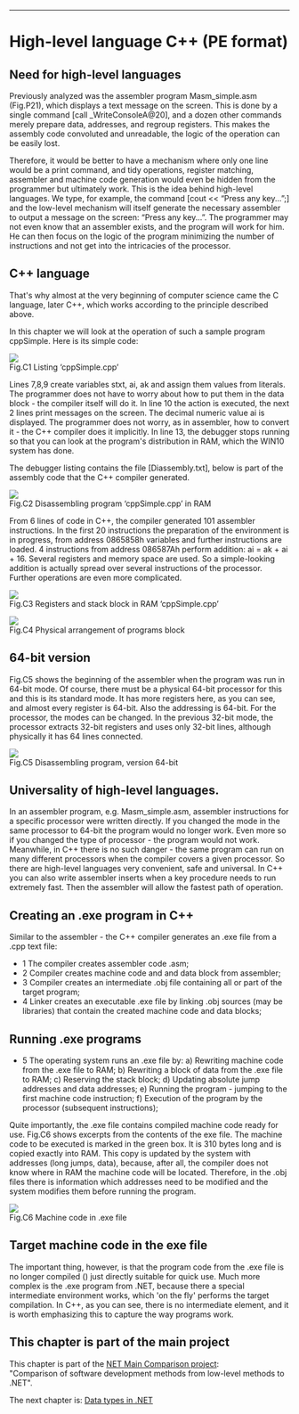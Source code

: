 -----------

# High-level language C++ (PE format)

## Need for high-level languages
Previously analyzed was the assembler program Masm_simple.asm (Fig.P21), which displays a text message on the screen. This is done by a single command [call _WriteConsoleA@20], and a dozen other commands merely prepare data, addresses, and regroup registers. This makes the assembly code convoluted and unreadable, the logic of the operation can be easily lost.

Therefore, it would be better to have a mechanism where only one line would be a print command, and tidy operations, register matching, assembler and machine code generation would even be hidden from the programmer but ultimately work.
This is the idea behind high-level languages. We type, for example, the command [cout << “Press any key...”;] and the low-level mechanism will itself generate the necessary assembler to output a message on the screen: “Press any key...”. The programmer may not even know that an assembler exists, and the program will work for him. He can then focus on the logic of the program minimizing the number of instructions and not get into the intricacies of the processor.

## C++ language
That's why almost at the very beginning of computer science came the C language, later C++, which works according to the principle described above.

In this chapter we will look at the operation of such a sample program cppSimple.
Here is its simple code:


![](jpg/C2_cppSimple.png)<br>
Fig.C1 Listing ‘cppSimple.cpp’

Lines 7,8,9 create variables stxt, ai, ak and assign them values from literals. The programmer does not have to worry about how to put them in the data block - the compiler itself will do it.
In line 10 the action is executed, the next 2 lines print messages on the screen. 
The decimal numeric value ai is displayed. The programmer does not worry, as in assembler, how to convert it - the C++ compiler does it implicitly.
In line 13, the debugger stops running so that you can look at the program's distribution in RAM, which the WIN10 system has done.

The debugger listing contains the file [Diassembly.txt], below is part of the assembly code that the C++ compiler generated.


![](jpg/C3_cppSimple.png)<br>
Fig.C2 Disassembling program ‘cppSimple.cpp’ in RAM<br>

From 6 lines of code in C++, the compiler generated 101 assembler instructions. In the first 20 instructions the preparation of the environment is in progress, from address 0865858h variables and further instructions are loaded.
4 instructions from address 086587Ah perform addition: ai = ak + ai + 16. Several registers and memory space are used. So a simple-looking addition is actually spread over several instructions of the processor. Further operations are even more complicated.

![](jpg/C4_cppSimple.png)<br>
Fig.C3 Registers and stack block in RAM ‘cppSimple.cpp’

![](jpg/C6_cppSimple.png)<br>
Fig.C4 Physical arrangement of programs block


## 64-bit version
Fig.C5 shows the beginning of the assembler when the program was run in 64-bit mode. Of course, there must be a physical 64-bit processor for this and this is its standard mode. It has more registers here, as you can see, and almost every register is 64-bit. Also the addressing is 64-bit. For the processor, the modes can be changed. In the previous 32-bit mode, the processor extracts 32-bit registers and uses only 32-bit lines, although physically it has 64 lines connected.

![](jpg/C7_cppSimple.png)<br>
Fig.C5 Disassembling program, version 64-bit

## Universality of high-level languages.
In an assembler program, e.g. Masm_simple.asm, assembler instructions for a specific processor were written directly. If you changed the mode in the same processor to 64-bit the program would no longer work. Even more so if you changed the type of processor - the program would not work.
Meanwhile, in C++ there is no such danger - the same program can run on many different processors when the compiler covers a given processor.
So there are high-level languages very convenient, safe and universal.
In C++ you can also write assembler inserts when a key procedure needs to run extremely fast. Then the assembler will allow the fastest path of operation.

## Creating an .exe program in C++
Similar to the assembler - the C++ compiler generates an .exe file from a .cpp text file:

- 1 The compiler creates assembler code .asm;
- 2 Compiler creates machine code and and data block from assembler;
- 3 Compiler creates an intermediate .obj file containing all or part of the target program;
- 4 Linker creates an executable .exe file by linking .obj sources (may be libraries) that contain the created machine code and data blocks;

## Running .exe programs

- 5 The operating system runs an .exe file by:
a) Rewriting machine code from the .exe file to RAM;
b) Rewriting a block of data from the .exe file to RAM;
c) Reserving the stack block;
d) Updating absolute jump addresses and data addresses;
e) Running the program - jumping to the first machine code instruction;
f) Execution of the program by the processor (subsequent instructions);

Quite importantly, the .exe file contains compiled machine code ready for use.
Fig.C6 shows excerpts from the contents of the exe file. The machine code to be executed is marked in the green box. It is 310 bytes long and is copied exactly into RAM. This copy is updated by the system with addresses (long jumps, data), because, after all, the compiler does not know where in RAM the machine code will be located. Therefore, in the .obj files there is information which addresses need to be modified and the system modifies them before running the program.

![](jpg/C5_cppSimple.png)<br>
Fig.C6 Machine code in .exe file

## Target machine code in the exe file
The important thing, however, is that the program code from the .exe file is no longer compiled () just directly suitable for quick use.
Much more complex is the .exe program from .NET, because there a special intermediate environment works, which 'on the fly' performs the target compilation.
In C++, as you can see, there is no intermediate element, and it is worth emphasizing this to capture the way programs work.

## This chapter is part of the main project

This chapter is part of the <a href="https://github.com/janluksoft/NET_MainComparison">NET Main Comparison project</a>:<br> 
"Comparison of software development methods from low-level methods to .NET".

The next chapter is:
<a href="https://github.com/janluksoft/NET_Types">Data types in .NET</a>
